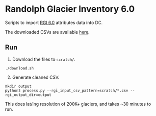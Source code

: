# Randolph Glacier Inventory 6.0

Scripts to import [RGI 6.0](https://www.glims.org/RGI/rgi60_dl.html) attributes
data into DC.

The downloaded CSVs are available
[here](https://www.glims.org/RGI/rgi60_files/00_rgi60_attribs.zip).

## Run

1. Download the files to `scratch/`.

  ```
  ./download.sh
  ```

2. Generate cleaned CSV.

  ```
  mkdir output
  python3 process.py --rgi_input_csv_pattern=scratch/*.csv --rgi_output_dir=output
  ```

  This does lat/lng resolution of 200K+ glaciers, and takes ~30 minutes to run.
